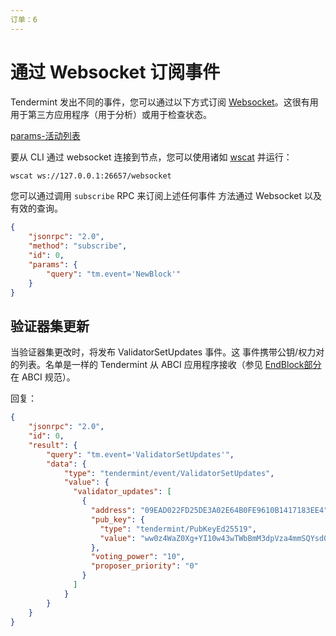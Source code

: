 ```yaml
---
订单：6
---
```


# 通过 Websocket 订阅事件

Tendermint 发出不同的事件，您可以通过以下方式订阅
[Websocket](https://en.wikipedia.org/wiki/WebSocket)。这很有用
用于第三方应用程序（用于分析）或用于检查状态。

[params-活动列表](https://godoc.org/github.com/tendermint/tendermint/types#pkg-constants)

要从 CLI 通过 websocket 连接到节点，您可以使用诸如
[wscat](https://github.com/websockets/wscat) 并运行：

```sh
wscat ws://127.0.0.1:26657/websocket
```

您可以通过调用 `subscribe` RPC 来订阅上述任何事件
方法通过 Websocket 以及有效的查询。

```json
{
    "jsonrpc": "2.0",
    "method": "subscribe",
    "id": 0,
    "params": {
        "query": "tm.event='NewBlock'"
    }
}
```

## 验证器集更新

当验证器集更改时，将发布 ValidatorSetUpdates 事件。这
事件携带公钥/权力对的列表。名单是一样的
Tendermint 从 ABCI 应用程序接收（参见 [EndBlock部分](https://github.com/tendermint/spec/blob/master/spec/abci/abci.md#endblock)在
ABCI 规范）。

回复：

```json
{
    "jsonrpc": "2.0",
    "id": 0,
    "result": {
        "query": "tm.event='ValidatorSetUpdates'",
        "data": {
            "type": "tendermint/event/ValidatorSetUpdates",
            "value": {
              "validator_updates": [
                {
                  "address": "09EAD022FD25DE3A02E64B0FE9610B1417183EE4",
                  "pub_key": {
                    "type": "tendermint/PubKeyEd25519",
                    "value": "ww0z4WaZ0Xg+YI10w43wTWbBmM3dpVza4mmSQYsd0ck="
                  },
                  "voting_power": "10",
                  "proposer_priority": "0"
                }
              ]
            }
        }
    }
}
```